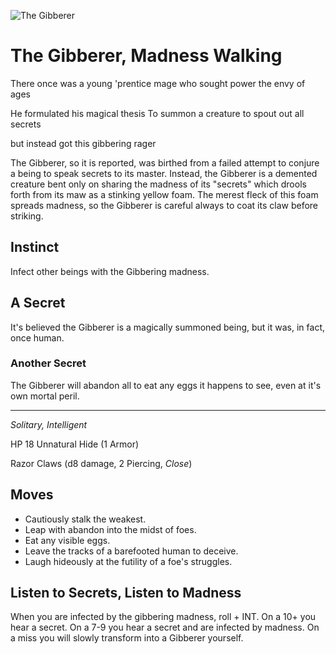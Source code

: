 ![The Gibberer](/images/gibberer.jpg?raw=true)

# The Gibberer, Madness Walking

There once was a young 'prentice mage
who sought power the envy of ages

He formulated his magical thesis
To summon a creature to spout out all secrets

but instead got this gibbering rager


The Gibberer, so it is reported, was birthed from a failed attempt to conjure a being to speak secrets to its master. Instead, the Gibberer is a demented creature bent only on sharing the madness of its "secrets" which drools forth from its maw as a stinking yellow foam. The merest fleck of this foam spreads madness, so the Gibberer is careful always to coat its claw before striking. 

## Instinct

Infect other beings with the Gibbering madness. 

## A Secret

It's believed the Gibberer is a magically summoned being, but it was, in fact, once human.

### Another Secret

The Gibberer will abandon all to eat any eggs it happens to see, even at it's own mortal peril. 

----

*Solitary, Intelligent*

HP 18          Unnatural Hide (1 Armor)

Razor Claws (d8 damage, 2 Piercing, *Close*)

## Moves

- Cautiously stalk the weakest. 
- Leap with abandon into the midst of foes. 
- Eat any visible eggs.
- Leave the tracks of a barefooted human to deceive.
- Laugh hideously at the futility of a foe's struggles. 

## Listen to Secrets, Listen to Madness

When you are infected by the gibbering madness, roll + INT. 
On a 10+ you hear a secret.
On a 7-9 you hear a secret and are infected by madness.
On a miss you will slowly transform into a Gibberer yourself.

